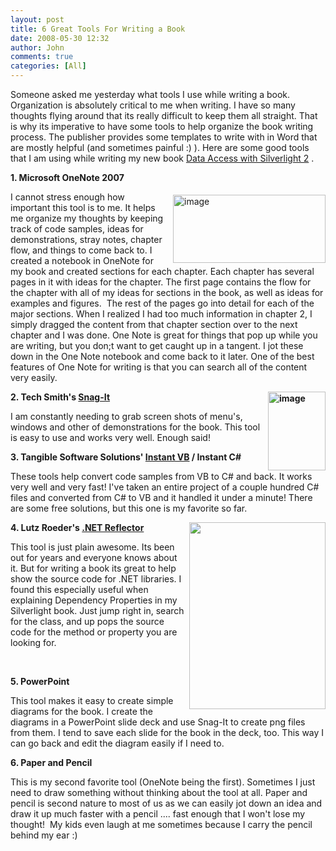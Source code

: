 ```yaml
---
layout: post
title: 6 Great Tools For Writing a Book
date: 2008-05-30 12:32
author: John
comments: true
categories: [All]
---
```

<p>Someone asked me yesterday what tools I use while writing a book. Organization is absolutely critical to me when writing. I have so many thoughts flying around that its really difficult to keep them all straight. That is why its imperative to have some tools to help organize the book writing process. The publisher provides some templates to write with in Word that are mostly helpful (and sometimes painful :) ). Here are some good tools that I am using while writing my new book <a href="/all/silverlight-2-book-cover-mock-up/">Data Access with Silverlight 2</a> . </p> <p><strong>1. Microsoft OneNote 2007</strong></p> <p><a href="http://images.johnpapa.net/wp-content/uploads/files/media/image/WindowsLiveWriter/GreatToolsForWritingaBook_AA55/image_2.png"><img style="border-right: 0px; border-top: 0px; margin: 5px 0px 5px 10px; border-left: 0px; border-bottom: 0px" height="109" alt="image" src="http://images.johnpapa.net/wp-content/uploads/files/media/image/WindowsLiveWriter/GreatToolsForWritingaBook_AA55/image_thumb.png" width="244" align="right" border="0"></a>I cannot stress enough how important this tool is to me. It helps me organize my thoughts by keeping track of code samples, ideas for demonstrations, stray notes, chapter flow, and things to come back to. I created a notebook in OneNote for my book and created sections for each chapter. Each chapter has several pages in it with ideas for the chapter. The first page contains the flow for the chapter with all of my ideas for sections in the book, as well as ideas for examples and figures.&nbsp; The rest of the pages go into detail for each of the major sections. When I realized I had too much information in chapter 2, I simply dragged the content from that chapter section over to the next chapter and I was done. One Note is great for things that pop up while you are writing, but you don;t want to get caught up in a tangent. I jot these down in the One Note notebook and come back to it later. One of the best features of One Note for writing is that you can search all of the content very easily.</p> <p><strong>2. Tech Smith's <a href="http://www.techsmith.com/screen-capture.asp">Snag-It<a href="http://images.johnpapa.net/wp-content/uploads/files/media/image/WindowsLiveWriter/GreatToolsForWritingaBook_AA55/image_4.png"><img style="border-right: 0px; border-top: 0px; margin: 0px 0px 0px 5px; border-left: 0px; border-bottom: 0px" height="126" alt="image" src="http://images.johnpapa.net/wp-content/uploads/files/media/image/WindowsLiveWriter/GreatToolsForWritingaBook_AA55/image_thumb_1.png" width="92" align="right" border="0"></a></a></strong></p> <p>I am constantly needing to grab screen shots of menu's, windows and other of demonstrations for the book. This tool is easy to use and works very well. Enough said! </p> <p><strong>3. Tangible Software Solutions' <a href="http://www.tangiblesoftwaresolutions.com/Product_Details/Instant_VB.htm">Instant VB</a> / Instant C#</strong></p> <p>These tools help convert code samples from VB to C# and back. It works very well and very fast! I've taken an entire project of a couple hundred C# files and converted from C# to VB and it handled it under a minute! There are some free solutions, but this one is my favorite so far.</p> <p><strong>4. Lutz Roeder's <a href="http://www.aisto.com/roeder/dotnet/">.NET Reflector<img style="margin: 0px 0px 0px 5px" height="299" src="http://www.hanselman.com/blog/content/binary/WindowsLiveWriter/Refector5ReleaseWorldDominationAssured_6BE/reflector58.png" width="218" align="right"></a></strong></p> <p>This tool is just plain awesome. Its been out for years and everyone knows about it. But for writing a book its great to help show the source code for .NET libraries. I found this especially useful when explaining Dependency Properties in my Silverlight book. Just jump right in, search for the class, and up pops the source code for the method or property you are looking for. </p> <p>&nbsp;</p> <p><strong>5. PowerPoint</strong></p> <p>This tool makes it easy to create simple diagrams for the book. I create the diagrams in a PowerPoint slide deck and use Snag-It to create png files from them. I tend to save each slide for the book in the deck, too. This way I can go back and edit the diagram easily if I need to.</p> <p><strong>6. Paper and Pencil</strong></p> <p>This is my second favorite tool (OneNote being the first). Sometimes I just need to draw something without thinking about the tool at all. Paper and pencil is second nature to most of us as we can easily jot down an idea and draw it up much faster with a pencil .... fast enough that I won't lose my thought!&nbsp; My kids even laugh at me sometimes because I carry the pencil behind my ear :)</p>

